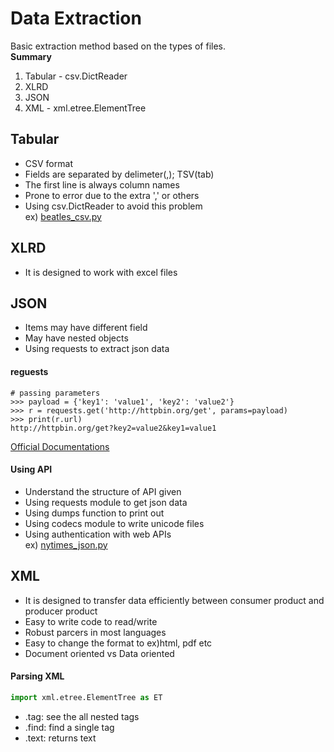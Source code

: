 Data Extraction
======
Basic extraction method based on the types of files.  
**Summary**
1. Tabular - csv.DictReader
2. XLRD
3. JSON 
4. XML - xml.etree.ElementTree

Tabular
------

- CSV format
- Fields are separated by delimeter(,); TSV(tab)
- The first line is always column names
- Prone to error due to the extra ',' or others
- Using csv.DictReader
to avoid this problem  
ex) [beatles_csv.py](https://github.com/yjhnnn/DataWrangling/DataExtraction/beatles_csv.py)

XLRD
------
- It is designed to work with excel files

JSON
------
- Items may have different field
- May have nested objects
- Using requests to extract json data

#### reguests
```angular2html
# passing parameters
>>> payload = {'key1': 'value1', 'key2': 'value2'}
>>> r = requests.get('http://httpbin.org/get', params=payload)
>>> print(r.url)
http://httpbin.org/get?key2=value2&key1=value1
```  
[Official Documentations](http://docs.python-requests.org/en/master/user/quickstart/#make-a-request)

#### Using API
   - Understand the structure of API given
   - Using requests module to get json data  
   - Using dumps function to print out 
   - Using codecs module to write unicode files
   - Using authentication with web APIs  
   ex) [nytimes_json.py](https://github.com/yjhnnn/DataWrangling/DataExtraction/nytimes_json.py)

XML
------
- It is designed to transfer data efficiently between
consumer product and producer product
- Easy to write code to read/write
- Robust parcers in most languages
- Easy to change the format to ex)html, pdf etc
- Document oriented vs Data oriented

#### Parsing XML
```python
import xml.etree.ElementTree as ET
```
- .tag: see the all nested tags
- .find: find a single tag
- .text: returns text
